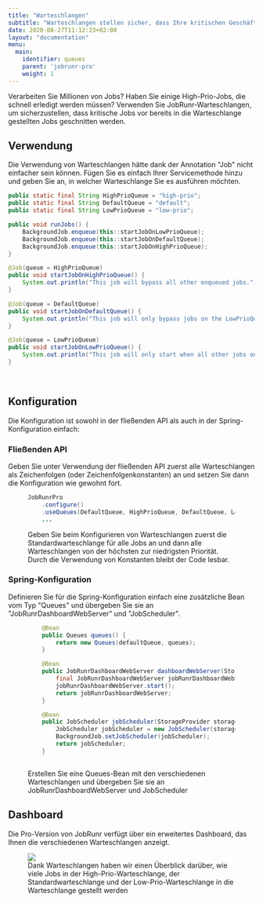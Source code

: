 ```yaml
---
title: "Warteschlangen"
subtitle: "Warteschlangen stellen sicher, dass Ihre kritischen Geschäftsprozesse pünktlich abgeschlossen werden."
date: 2020-08-27T11:12:23+02:00
layout: "documentation"
menu: 
  main: 
    identifier: queues
    parent: 'jobrunr-pro'
    weight: 1
---
```

Verarbeiten Sie Millionen von Jobs? Haben Sie einige High-Prio-Jobs, die schnell erledigt werden müssen? Verwenden Sie JobRunr-Warteschlangen, um sicherzustellen, dass kritische Jobs vor bereits in die Warteschlange gestellten Jobs geschnitten werden.

## Verwendung
Die Verwendung von Warteschlangen hätte dank der Annotation "Job" nicht einfacher sein können. Fügen Sie es einfach Ihrer Servicemethode hinzu und geben Sie an, in welcher Warteschlange Sie es ausführen möchten.

```java
public static final String HighPrioQueue = "high-prio";
public static final String DefaultQueue = "default";
public static final String LowPrioQueue = "low-prio";

public void runJobs() {
    BackgroundJob.enqueue(this::startJobOnLowPrioQueue);
    BackgroundJob.enqueue(this::startJobOnDefaultQueue);
    BackgroundJob.enqueue(this::startJobOnHighPrioQueue);
}

@Job(queue = HighPrioQueue)
public void startJobOnHighPrioQueue() {
    System.out.println("This job will bypass all other enqueued jobs.");
}

@Job(queue = DefaultQueue)
public void startJobOnDefaultQueue() {
    System.out.println("This job will only bypass jobs on the LowPrioQueue");
}

@Job(queue = LowPrioQueue)
public void startJobOnLowPrioQueue() {
    System.out.println("This job will only start when all other jobs on the HighPrioQueue and DefaultQueue are finished.");
}

```

<br/>

## Konfiguration
Die Konfiguration ist sowohl in der fließenden API als auch in der Spring-Konfiguration einfach:

### Fließenden API
Geben Sie unter Verwendung der fließenden API zuerst alle Warteschlangen als Zeichenfolgen (oder Zeichenfolgenkonstanten) an und setzen Sie dann die Konfiguration wie gewohnt fort.

<figure>

```java
JobRunrPro
    .configure()
    .useQueues(DefaultQueue, HighPrioQueue, DefaultQueue, LowPrioQueue)
    ...
```
<figcaption> Geben Sie beim Konfigurieren von Warteschlangen zuerst die Standardwarteschlange für alle Jobs an und dann alle Warteschlangen von der höchsten zur niedrigsten Priorität. Durch die Verwendung von Konstanten bleibt der Code lesbar. </figcaption>
</figure>

### Spring-Konfiguration
Definieren Sie für die Spring-Konfiguration einfach eine zusätzliche Bean vom Typ "Queues" und übergeben Sie sie an "JobRunrDashboardWebServer" und "JobScheduler".

<figure>

```java
    @Bean
    public Queues queues() {
        return new Queues(defaultQueue, queues);
    }

    @Bean
    public JobRunrDashboardWebServer dashboardWebServer(StorageProvider storageProvider, JsonMapper jsonMapper, Queues queues) {
        final JobRunrDashboardWebServer jobRunrDashboardWebServer = new JobRunrDashboardWebServer(storageProvider, jsonMapper, queues);
        jobRunrDashboardWebServer.start();
        return jobRunrDashboardWebServer;
    }

    @Bean
    public JobScheduler jobScheduler(StorageProvider storageProvider, Queues queues) {
        JobScheduler jobScheduler = new JobScheduler(storageProvider, queues);
        BackgroundJob.setJobScheduler(jobScheduler);
        return jobScheduler;
    }
  
```
<figcaption> Erstellen Sie eine Queues-Bean mit den verschiedenen Warteschlangen und übergeben Sie sie an JobRunrDashboardWebServer und JobScheduler </figcaption>
</figure>

## Dashboard

Die Pro-Version von JobRunr verfügt über ein erweitertes Dashboard, das Ihnen die verschiedenen Warteschlangen anzeigt.
<figure>
<img src="/documentation/jobrunr-pro-enqueued.png" class="kg-image">
<figcaption> Dank Warteschlangen haben wir einen Überblick darüber, wie viele Jobs in der High-Prio-Warteschlange, der Standardwarteschlange und der Low-Prio-Warteschlange in die Warteschlange gestellt werden</figcaption>
</figure>
